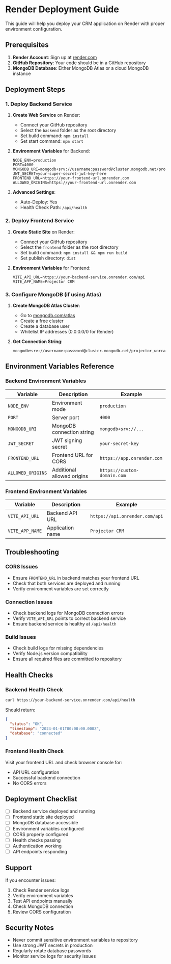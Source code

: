 # Render Deployment Guide

This guide will help you deploy your CRM application on Render with proper environment configuration.

## Prerequisites

1. **Render Account**: Sign up at [render.com](https://render.com)
2. **GitHub Repository**: Your code should be in a GitHub repository
3. **MongoDB Database**: Either MongoDB Atlas or a cloud MongoDB instance

## Deployment Steps

### 1. Deploy Backend Service

1. **Create Web Service** on Render:
   - Connect your GitHub repository
   - Select the `backend` folder as the root directory
   - Set build command: `npm install`
   - Set start command: `npm start`

2. **Environment Variables** for Backend:
   ```
   NODE_ENV=production
   PORT=4000
   MONGODB_URI=mongodb+srv://username:password@cluster.mongodb.net/projector_warranty
   JWT_SECRET=your-super-secret-jwt-key-here
   FRONTEND_URL=https://your-frontend-url.onrender.com
   ALLOWED_ORIGINS=https://your-frontend-url.onrender.com
   ```

3. **Advanced Settings**:
   - Auto-Deploy: Yes
   - Health Check Path: `/api/health`

### 2. Deploy Frontend Service

1. **Create Static Site** on Render:
   - Connect your GitHub repository
   - Select the `frontend` folder as the root directory
   - Set build command: `npm install && npm run build`
   - Set publish directory: `dist`

2. **Environment Variables** for Frontend:
   ```
   VITE_API_URL=https://your-backend-service.onrender.com/api
   VITE_APP_NAME=Projector CRM
   ```

### 3. Configure MongoDB (if using Atlas)

1. **Create MongoDB Atlas Cluster**:
   - Go to [mongodb.com/atlas](https://www.mongodb.com/atlas)
   - Create a free cluster
   - Create a database user
   - Whitelist IP addresses (0.0.0.0/0 for Render)

2. **Get Connection String**:
   ```
   mongodb+srv://username:password@cluster.mongodb.net/projector_warranty
   ```

## Environment Variables Reference

### Backend Environment Variables

| Variable | Description | Example |
|----------|-------------|---------|
| `NODE_ENV` | Environment mode | `production` |
| `PORT` | Server port | `4000` |
| `MONGODB_URI` | MongoDB connection string | `mongodb+srv://...` |
| `JWT_SECRET` | JWT signing secret | `your-secret-key` |
| `FRONTEND_URL` | Frontend URL for CORS | `https://app.onrender.com` |
| `ALLOWED_ORIGINS` | Additional allowed origins | `https://custom-domain.com` |

### Frontend Environment Variables

| Variable | Description | Example |
|----------|-------------|---------|
| `VITE_API_URL` | Backend API URL | `https://api.onrender.com/api` |
| `VITE_APP_NAME` | Application name | `Projector CRM` |

## Troubleshooting

### CORS Issues
- Ensure `FRONTEND_URL` in backend matches your frontend URL
- Check that both services are deployed and running
- Verify environment variables are set correctly

### Connection Issues
- Check backend logs for MongoDB connection errors
- Verify `VITE_API_URL` points to correct backend service
- Ensure backend service is healthy at `/api/health`

### Build Issues
- Check build logs for missing dependencies
- Verify Node.js version compatibility
- Ensure all required files are committed to repository

## Health Checks

### Backend Health Check
```bash
curl https://your-backend-service.onrender.com/api/health
```

Should return:
```json
{
  "status": "OK",
  "timestamp": "2024-01-01T00:00:00.000Z",
  "database": "connected"
}
```

### Frontend Health Check
Visit your frontend URL and check browser console for:
- API URL configuration
- Successful backend connection
- No CORS errors

## Deployment Checklist

- [ ] Backend service deployed and running
- [ ] Frontend static site deployed
- [ ] MongoDB database accessible
- [ ] Environment variables configured
- [ ] CORS properly configured
- [ ] Health checks passing
- [ ] Authentication working
- [ ] API endpoints responding

## Support

If you encounter issues:

1. Check Render service logs
2. Verify environment variables
3. Test API endpoints manually
4. Check MongoDB connection
5. Review CORS configuration

## Security Notes

- Never commit sensitive environment variables to repository
- Use strong JWT secrets in production
- Regularly rotate database passwords
- Monitor service logs for security issues
